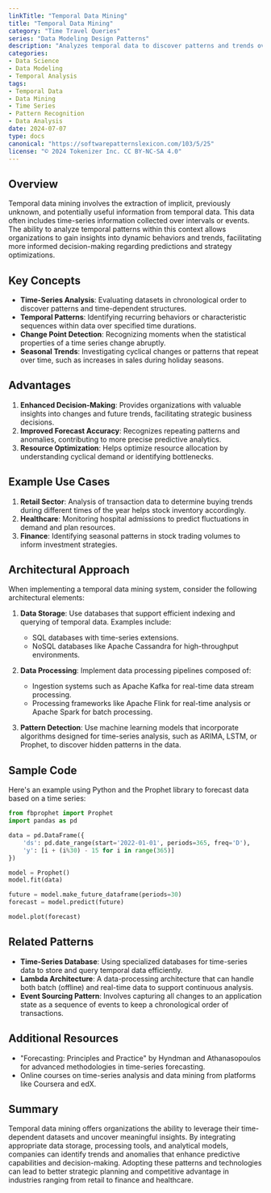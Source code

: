 ```yaml
---
linkTitle: "Temporal Data Mining"
title: "Temporal Data Mining"
category: "Time Travel Queries"
series: "Data Modeling Design Patterns"
description: "Analyzes temporal data to discover patterns and trends over time, helping in uncovering insights from sequential data often seen in transactions and time-series logs."
categories:
- Data Science
- Data Modeling
- Temporal Analysis
tags:
- Temporal Data
- Data Mining
- Time Series
- Pattern Recognition
- Data Analysis
date: 2024-07-07
type: docs
canonical: "https://softwarepatternslexicon.com/103/5/25"
license: "© 2024 Tokenizer Inc. CC BY-NC-SA 4.0"
---
```



## Overview

Temporal data mining involves the extraction of implicit, previously unknown, and potentially useful information from temporal data. This data often includes time-series information collected over intervals or events. The ability to analyze temporal patterns within this context allows organizations to gain insights into dynamic behaviors and trends, facilitating more informed decision-making regarding predictions and strategy optimizations.

## Key Concepts

- **Time-Series Analysis**: Evaluating datasets in chronological order to discover patterns and time-dependent structures.
- **Temporal Patterns**: Identifying recurring behaviors or characteristic sequences within data over specified time durations.
- **Change Point Detection**: Recognizing moments when the statistical properties of a time series change abruptly.
- **Seasonal Trends**: Investigating cyclical changes or patterns that repeat over time, such as increases in sales during holiday seasons.

## Advantages

1. **Enhanced Decision-Making**: Provides organizations with valuable insights into changes and future trends, facilitating strategic business decisions.
2. **Improved Forecast Accuracy**: Recognizes repeating patterns and anomalies, contributing to more precise predictive analytics.
3. **Resource Optimization**: Helps optimize resource allocation by understanding cyclical demand or identifying bottlenecks.

## Example Use Cases

1. **Retail Sector**: Analysis of transaction data to determine buying trends during different times of the year helps stock inventory accordingly.
2. **Healthcare**: Monitoring hospital admissions to predict fluctuations in demand and plan resources.
3. **Finance**: Identifying seasonal patterns in stock trading volumes to inform investment strategies.

## Architectural Approach

When implementing a temporal data mining system, consider the following architectural elements:

1. **Data Storage**: Use databases that support efficient indexing and querying of temporal data. Examples include:

   - SQL databases with time-series extensions.
   - NoSQL databases like Apache Cassandra for high-throughput environments.

2. **Data Processing**: Implement data processing pipelines composed of:

   - Ingestion systems such as Apache Kafka for real-time data stream processing.
   - Processing frameworks like Apache Flink for real-time analysis or Apache Spark for batch processing.

3. **Pattern Detection**: Use machine learning models that incorporate algorithms designed for time-series analysis, such as ARIMA, LSTM, or Prophet, to discover hidden patterns in the data.

## Sample Code

Here's an example using Python and the Prophet library to forecast data based on a time series:

```python
from fbprophet import Prophet
import pandas as pd

data = pd.DataFrame({
    'ds': pd.date_range(start='2022-01-01', periods=365, freq='D'),
    'y': [i + (i%30) - 15 for i in range(365)]
})

model = Prophet()
model.fit(data)

future = model.make_future_dataframe(periods=30)
forecast = model.predict(future)

model.plot(forecast)
```

## Related Patterns

- **Time-Series Database**: Using specialized databases for time-series data to store and query temporal data efficiently.
- **Lambda Architecture**: A data-processing architecture that can handle both batch (offline) and real-time data to support continuous analysis.
- **Event Sourcing Pattern**: Involves capturing all changes to an application state as a sequence of events to keep a chronological order of transactions.

## Additional Resources

- "Forecasting: Principles and Practice" by Hyndman and Athanasopoulos for advanced methodologies in time-series forecasting.
- Online courses on time-series analysis and data mining from platforms like Coursera and edX.

## Summary

Temporal data mining offers organizations the ability to leverage their time-dependent datasets and uncover meaningful insights. By integrating appropriate data storage, processing tools, and analytical models, companies can identify trends and anomalies that enhance predictive capabilities and decision-making. Adopting these patterns and technologies can lead to better strategic planning and competitive advantage in industries ranging from retail to finance and healthcare.
